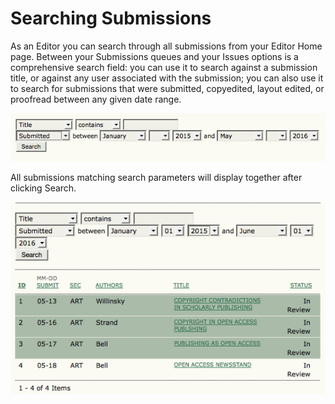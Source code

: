 # Searching Submissions

As an Editor you can search through all submissions from your Editor Home page. Between your Submissions queues and your Issues options is a comprehensive search field: you can use it to search against a submission title, or against any user associated with the submission; you can also use it to search for submissions that were submitted, copyedited, layout edited, or proofread between any given date range.

![Searching Submissions](images/chapter7/editor_19.png)  


All submissions matching search parameters will display together after clicking Search.  


![Search Results](images/chapter7/editor_20rev.png)
 